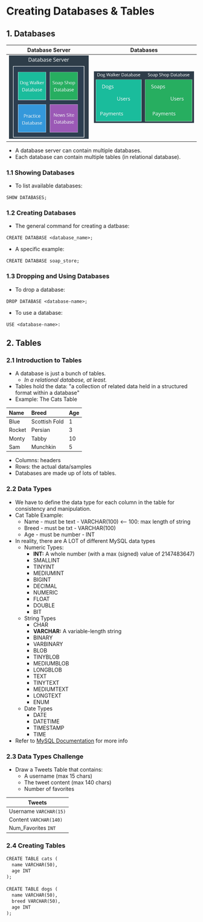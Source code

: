 # Creating Databases & Tables
## 1. Databases
| Database Server | Databases |
|-----------------|-----------|
|![db-server](https://github.com/ndomah/MySQL-Bootcamp-Go-from-SQL-Beginner-to-Expert/blob/main/1.%20Creating%20Databases%20%26%20Tables/img/db-server.png) | ![db](https://github.com/ndomah/MySQL-Bootcamp-Go-from-SQL-Beginner-to-Expert/blob/main/1.%20Creating%20Databases%20%26%20Tables/img/db-tables.png) |
- A database server can contain multiple databases.
- Each database can contain multiple tables (in relational database).
### 1.1 Showing Databases
- To list available databases:
```mysql
SHOW DATABASES;
```
### 1.2 Creating Databases
- The general command for creating a datbase:
```mysql
CREATE DATABASE <database_name>;
```
- A specific example:
```mysql
CREATE DATABASE soap_store;
```
### 1.3 Dropping and Using Databases
- To drop a database:
```mysql
DROP DATABASE <database-name>;
```
- To use a database:
```mysql
USE <database-name>:
```
## 2. Tables
### 2.1 Introduction to Tables
- A database is just a bunch of tables.
  - *In a relational database, at least.*
- Tables hold the data: "a collection of related data held in a structured format within a database"
- Example: The Cats Table
  
| Name | Breed | Age |
| :--- | :--- | :--- |
|Blue |Scottish Fold |1 |
|Rocket |Persian |3 |
|Monty |Tabby |10 |
|Sam |Munchkin |5

- Columns: headers
- Rows: the actual data/samples
- Databases are made up of lots of tables.
### 2.2 Data Types
- We have to define the data type for each column in the table for consistency and manipulation.
- Cat Table Example:
  - Name - must be text - VARCHAR(100) <-- 100: max length of string
  - Breed - must be txt - VARCHAR(100)
  - Age - must be number - INT
- In reality, there are A LOT of different MySQL data types
  - Numeric Types:
    - **INT:** A whole number (with a max (signed) value of 2147483647)
    - SMALLINT
    - TINYINT
    - MEDIUMINT
    - BIGINT
    - DECIMAL
    - NUMERIC
    - FLOAT
    - DOUBLE
    - BIT
  - String Types
    -  CHAR
    -  **VARCHAR:** A variable-length string
    -  BINARY
    -  VARBINARY
    -  BLOB
    -  TINYBLOB
    -  MEDIUMBLOB
    -  LONGBLOB
    -  TEXT
    -  TINYTEXT
    -  MEDIUMTEXT
    -  LONGTEXT
    -  ENUM
  - Date Types
    - DATE
    - DATETIME
    - TIMESTAMP
    - TIME
- Refer to [MySQL Documentation](https://dev.mysql.com/doc/refman/8.4/en/data-types.html) for more info
### 2.3 Data Types Challenge
- Draw a Tweets Table that contains:
  - A username (max 15 chars)
  - The tweet content (max 140 chars)
  - Number of favorites

| Tweets |
| --- |
| Username `VARCHAR(15)` |
| Content `VARCHAR(140)` |
| Num_Favorites `INT` |
### 2.4 Creating Tables
```mysql
CREATE TABLE cats (
  name VARCHAR(50),
  age INT
);

CREATE TABLE dogs (
  name VARCHAR(50),
  breed VARCHAR(50),
  age INT
);
```
